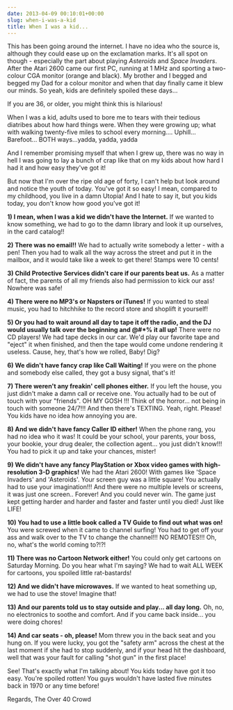 ```yaml
---
date: 2013-04-09 00:10:01+00:00
slug: when-i-was-a-kid
title: When I was a kid...
---
```


This has been going around the internet. I have no idea who the source is, although they could ease up on the exclamation marks. It's all spot on though - especially the part about playing _Asteroids_ and _Space Invaders_. After the Atari 2600 came our first PC, running at 1 MHz and sporting a two-colour CGA monitor (orange and black). My brother and I begged and begged my Dad for a colour monitor and when that day finally came it blew our minds. So yeah, kids are definitely spoiled these days...


If you are 36, or older, you might think this is hilarious!




When I was a kid, adults used to bore me to tears with their tedious diatribes about how hard things were. When they were growing up; what with walking twenty-five miles to school every morning.... Uphill... Barefoot... BOTH ways...yadda, yadda, yadda




And I remember promising myself that when I grew up, there was no way in hell I was going to lay a bunch of crap like that on my kids about how hard I had it and how easy they've got it!




But now that I'm over the ripe old age of forty, I can't help but look around and notice the youth of today. You've got it so easy! I mean, compared to my childhood, you live in a damn Utopia! And I hate to say it, but you kids today, you don't know how good you've got it!




**1) I mean, when I was a kid we didn't have the Internet.** If we wanted to know something, we had to go to the damn library and look it up ourselves, in the card catalog!!




**2) There was no email!!** We had to actually write somebody a letter - with a pen! Then you had to walk all the way across the street and put it in the mailbox, and it would take like a week to get there! Stamps were 10 cents!




**3) Child Protective Services didn't care if our parents beat us.** As a matter of fact, the parents of all my friends also had permission to kick our ass! Nowhere was safe!




**4) There were no MP3's or Napsters or iTunes!** If you wanted to steal music, you had to hitchhike to the record store and shoplift it yourself!




**5) Or you had to wait around all day to tape it off the radio, and the DJ would usually talk over the beginning and @#*% it all up!** There were no CD players! We had tape decks in our car. We'd play our favorite tape and "eject" it when finished, and then the tape would come undone rendering it useless. Cause, hey, that's how we rolled, Baby! Dig?




**6) We didn't have fancy crap like Call Waiting!** If you were on the phone and somebody else called, they got a busy signal, that's it!




**7) There weren't any freakin' cell phones either.** If you left the house, you just didn't make a damn call or receive one. You actually had to be out of touch with your "friends". OH MY GOSH !!! Think of the horror... not being in touch with someone 24/7!!! And then there's TEXTING. Yeah, right. Please! You kids have no idea how annoying you are.




**8) And we didn't have fancy Caller ID either!** When the phone rang, you had no idea who it was! It could be your school, your parents, your boss, your bookie, your drug dealer, the collection agent... you just didn't know!!! You had to pick it up and take your chances, mister!




**9) We didn't have any fancy PlayStation or Xbox video games with high-resolution 3-D graphics!** We had the Atari 2600! With games like 'Space Invaders' and 'Asteroids'. Your screen guy was a little square! You actually had to use your imagination!!! And there were no multiple levels or screens, it was just one screen.. Forever! And you could never win. The game just kept getting harder and harder and faster and faster until you died! Just like LIFE!




**10) You had to use a little book called a TV Guide to find out what was on!** You were screwed when it came to channel surfing! You had to get off your ass and walk over to the TV to change the channel!!! NO REMOTES!!! Oh, no, what's the world coming to?!?!




**11) There was no Cartoon Network either!** You could only get cartoons on Saturday Morning. Do you hear what I'm saying? We had to wait ALL WEEK for cartoons, you spoiled little rat-bastards!




**12) And we didn't have microwaves.** If we wanted to heat something up, we had to use the stove! Imagine that!




**13) And our parents told us to stay outside and play... all day long.** Oh, no, no electronics to soothe and comfort. And if you came back inside... you were doing chores!




**14) And car seats - oh, please!** Mom threw you in the back seat and you hung on. If you were lucky, you got the "safety arm" across the chest at the last moment if she had to stop suddenly, and if your head hit the dashboard, well that was your fault for calling "shot gun" in the first place!




See! That's exactly what I'm talking about! You kids today have got it too easy. You're spoiled rotten! You guys wouldn't have lasted five minutes back in 1970 or any time before!




Regards,
The Over 40 Crowd
